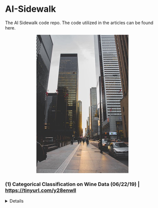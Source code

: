 # AI-Sidewalk
The AI Sidewalk code repo. The code utilized in the articles can be found here.
<p align="center">
<img src=https://github.com/ShantanuPhadke/AI-Sidewalk/blob/master/architectural-design-architecture-buildings-990094.jpg>
</p>

### (1) Categorical Classification on Wine Data (06/22/19) | https://tinyurl.com/y28enwll
<details>
  #### Instructions to Run Code:
  ```
  Go into the 1_Categorical_Classification folder
  python3 data_splitter.py
  python3 pipeline.py
  ```
</details>  
  
